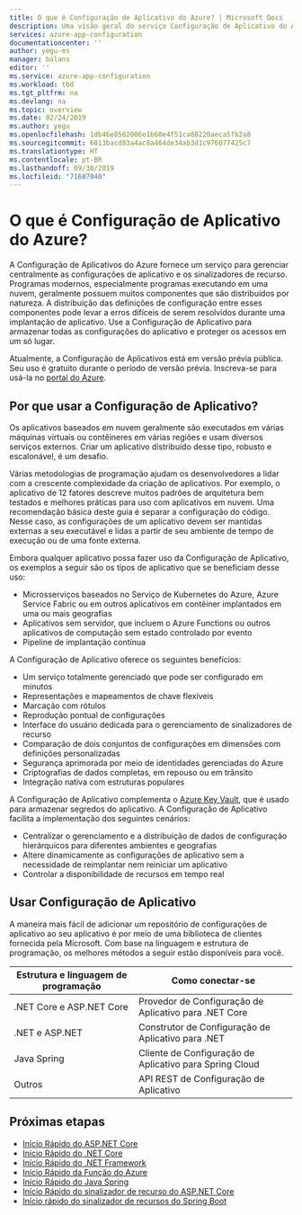 ```yaml
---
title: O que é Configuração de Aplicativo do Azure? | Microsoft Docs
description: Uma visão geral do serviço Configuração de Aplicativo do Azure.
services: azure-app-configuration
documentationcenter: ''
author: yegu-ms
manager: balans
editor: ''
ms.service: azure-app-configuration
ms.workload: tbd
ms.tgt_pltfrm: na
ms.devlang: na
ms.topic: overview
ms.date: 02/24/2019
ms.author: yegu
ms.openlocfilehash: 1db46e8562006e1b60e4f51ca88220aeca5fb2a8
ms.sourcegitcommit: 6013bacd83a4ac8a464de34ab3d1c976077425c7
ms.translationtype: HT
ms.contentlocale: pt-BR
ms.lasthandoff: 09/30/2019
ms.locfileid: "71687040"
---
```

# <a name="what-is-azure-app-configuration"></a>O que é Configuração de Aplicativo do Azure?

A Configuração de Aplicativos do Azure fornece um serviço para gerenciar centralmente as configurações de aplicativo e os sinalizadores de recurso. Programas modernos, especialmente programas executando em uma nuvem, geralmente possuem muitos componentes que são distribuídos por natureza. A distribuição das definições de configuração entre esses componentes pode levar a erros difíceis de serem resolvidos durante uma implantação de aplicativo. Use a Configuração de Aplicativo para armazenar todas as configurações do aplicativo e proteger os acessos em um só lugar.

Atualmente, a Configuração de Aplicativos está em versão prévia pública. Seu uso é gratuito durante o período de versão prévia. Inscreva-se para usá-la no [portal do Azure](https://portal.azure.com).

## <a name="why-use-app-configuration"></a>Por que usar a Configuração de Aplicativo?

Os aplicativos baseados em nuvem geralmente são executados em várias máquinas virtuais ou contêineres em várias regiões e usam diversos serviços externos. Criar um aplicativo distribuído desse tipo, robusto e escalonável, é um desafio.

Várias metodologias de programação ajudam os desenvolvedores a lidar com a crescente complexidade da criação de aplicativos. Por exemplo, o aplicativo de 12 fatores descreve muitos padrões de arquitetura bem testados e melhores práticas para uso com aplicativos em nuvem. Uma recomendação básica deste guia é separar a configuração do código. Nesse caso, as configurações de um aplicativo devem ser mantidas externas a seu executável e lidas a partir de seu ambiente de tempo de execução ou de uma fonte externa.

Embora qualquer aplicativo possa fazer uso da Configuração de Aplicativo, os exemplos a seguir são os tipos de aplicativo que se beneficiam desse uso:

* Microsserviços baseados no Serviço de Kubernetes do Azure, Azure Service Fabric ou em outros aplicativos em contêiner implantados em uma ou mais geografias
* Aplicativos sem servidor, que incluem o Azure Functions ou outros aplicativos de computação sem estado controlado por evento
* Pipeline de implantação contínua

A Configuração de Aplicativo oferece os seguintes benefícios:

* Um serviço totalmente gerenciado que pode ser configurado em minutos
* Representações e mapeamentos de chave flexíveis
* Marcação com rótulos
* Reprodução pontual de configurações
* Interface do usuário dedicada para o gerenciamento de sinalizadores de recurso
* Comparação de dois conjuntos de configurações em dimensões com definições personalizadas
* Segurança aprimorada por meio de identidades gerenciadas do Azure
* Criptografias de dados completas, em repouso ou em trânsito
* Integração nativa com estruturas populares

A Configuração de Aplicativo complementa o [Azure Key Vault](https://azure.microsoft.com/services/key-vault/), que é usado para armazenar segredos do aplicativo. A Configuração de Aplicativo facilita a implementação dos seguintes cenários:

* Centralizar o gerenciamento e a distribuição de dados de configuração hierárquicos para diferentes ambientes e geografias
* Altere dinamicamente as configurações de aplicativo sem a necessidade de reimplantar nem reiniciar um aplicativo
* Controlar a disponibilidade de recursos em tempo real

## <a name="use-app-configuration"></a>Usar Configuração de Aplicativo

A maneira mais fácil de adicionar um repositório de configurações de aplicativo ao seu aplicativo é por meio de uma biblioteca de clientes fornecida pela Microsoft. Com base na linguagem e estrutura de programação, os melhores métodos a seguir estão disponíveis para você.

| Estrutura e linguagem de programação | Como conectar-se |
|---|---|
| .NET Core e ASP.NET Core | Provedor de Configuração de Aplicativo para .NET Core |
| .NET e ASP.NET | Construtor de Configuração de Aplicativo para .NET |
| Java Spring | Cliente de Configuração de Aplicativo para Spring Cloud |
| Outros | API REST de Configuração de Aplicativo |

## <a name="next-steps"></a>Próximas etapas

* [Início Rápido do ASP.NET Core](./quickstart-aspnet-core-app.md)
* [Início Rápido do .NET Core](./quickstart-dotnet-core-app.md)
* [Início Rápido do .NET Framework](./quickstart-dotnet-app.md)
* [Início Rápido da Função do Azure](./quickstart-azure-function-csharp.md)
* [Início Rápido do Java Spring](./quickstart-java-spring-app.md)
* [Início Rápido do sinalizador de recurso do ASP.NET Core](./quickstart-feature-flag-aspnet-core.md)
* [Início rápido do sinalizador de recursos do Spring Boot](./quickstart-feature-flag-spring-boot.md)
